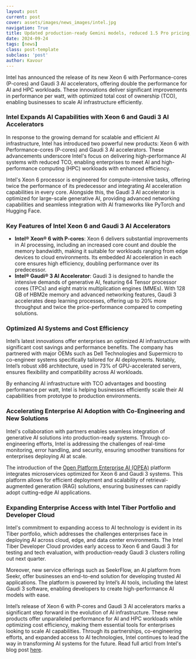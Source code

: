 ```yaml
---
layout: post
current: post
cover: assets/images/news_images/intel.jpg
navigation: True
title: Updated production-ready Gemini models, reduced 1.5 Pro pricing, increased rate limits, and more
date: 2024-09-24
tags: [news]
class: post-template
subclass: 'post'
author: Kavour
---
```


<p> Intel has announced the release of its new Xeon 6 with Performance-cores (P-cores) and Gaudi 3 AI accelerators, offering double the performance for AI and HPC workloads. These innovations deliver significant improvements in performance per watt, with optimized total cost of ownership (TCO), enabling businesses to scale AI infrastructure efficiently.</p>

<h3>Intel Expands AI Capabilities with Xeon 6 and Gaudi 3 AI Accelerators</h3>

<p> In response to the growing demand for scalable and efficient AI infrastructure, Intel has introduced two powerful new products: Xeon 6 with Performance-cores (P-cores) and Gaudi 3 AI accelerators. These advancements underscore Intel's focus on delivering high-performance AI systems with reduced TCO, enabling enterprises to meet AI and high-performance computing (HPC) workloads with enhanced efficiency.</p>

<p> Intel's Xeon 6 processor is engineered for compute-intensive tasks, offering twice the performance of its predecessor and integrating AI acceleration capabilities in every core. Alongside this, the Gaudi 3 AI accelerator is optimized for large-scale generative AI, providing advanced networking capabilities and seamless integration with AI frameworks like PyTorch and Hugging Face.</p>

<h3>Key Features of Intel Xeon 6 and Gaudi 3 AI Accelerators</h3>
<ul>
<li> <strong>Intel® Xeon® 6 with P-cores</strong>: Xeon 6 delivers substantial improvements in AI processing, including an increased core count and double the memory bandwidth, making it suitable for workloads ranging from edge devices to cloud environments. Its embedded AI acceleration in each core ensures high efficiency, doubling performance over its predecessor.</li>
<li> <strong>Intel® Gaudi® 3 AI Accelerator</strong>: Gaudi 3 is designed to handle the intensive demands of generative AI, featuring 64 Tensor processor cores (TPCs) and eight matrix multiplication engines (MMEs). With 128 GB of HBM2e memory and advanced networking features, Gaudi 3 accelerates deep learning processes, offering up to 20% more throughput and twice the price-performance compared to competing solutions.</li>
</ul>

<h3>Optimized AI Systems and Cost Efficiency</h3>

<p> Intel’s latest innovations offer enterprises an optimized AI infrastructure with significant cost savings and performance benefits. The company has partnered with major OEMs such as Dell Technologies and Supermicro to co-engineer systems specifically tailored for AI deployments. Notably, Intel’s robust x86 architecture, used in 73% of GPU-accelerated servers, ensures flexibility and compatibility across AI workloads.</p>

<p> By enhancing AI infrastructure with TCO advantages and boosting performance per watt, Intel is helping businesses efficiently scale their AI capabilities from prototype to production environments.</p>

<h3>Accelerating Enterprise AI Adoption with Co-Engineering and New Solutions</h3>

<p> Intel's collaboration with partners enables seamless integration of generative AI solutions into production-ready systems. Through co-engineering efforts, Intel is addressing the challenges of real-time monitoring, error handling, and security, ensuring smoother transitions for enterprises deploying AI at scale.</p>

<p>The introduction of the <a href='https://opea.dev/'>Open Platform Enterprise AI (OPEA)</a> platform integrates microservices optimized for Xeon 6 and Gaudi 3 systems. This platform allows for efficient deployment and scalability of retrieval-augmented generation (RAG) solutions, ensuring businesses can rapidly adopt cutting-edge AI applications.</p>

<h3>Expanding Enterprise Access with Intel Tiber Portfolio and Developer Cloud</h3>

<p> Intel's commitment to expanding access to AI technology is evident in its Tiber portfolio, which addresses the challenges enterprises face in deploying AI across cloud, edge, and data center environments. The Intel Tiber Developer Cloud provides early access to Xeon 6 and Gaudi 3 for testing and tech evaluation, with production-ready Gaudi 3 clusters rolling out next quarter.</p>

<p> Moreover, new service offerings such as SeekrFlow, an AI platform from Seekr, offer businesses an end-to-end solution for developing trusted AI applications. The platform is powered by Intel’s AI tools, including the latest Gaudi 3 software, enabling developers to create high-performance AI models with ease.</p>

<p> Intel’s release of Xeon 6 with P-cores and Gaudi 3 AI accelerators marks a significant step forward in the evolution of AI infrastructure. These new products offer unparalleled performance for AI and HPC workloads while optimizing cost efficiency, making them essential tools for enterprises looking to scale AI capabilities. Through its partnerships, co-engineering efforts, and expanded access to AI technologies, Intel continues to lead the way in transforming AI systems for the future. Read full articl from Intel's blog post <a href='https://www.intel.com/content/www/us/en/newsroom/news/next-generation-ai-solutions-xeon-6-gaudi-3.html#gs.f3jjfe'>here</a>.</p>